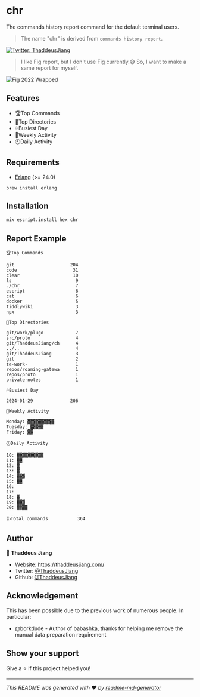 # chr

The commands history report command for the default terminal users.

> The name "chr" is derived from `commands history report`.

[![Twitter: ThaddeusJiang](https://img.shields.io/twitter/follow/ThaddeusJiang.svg?style=social)](https://twitter.com/ThaddeusJiang)

> I like Fig report, but I don't use Fig currently.😅
> So, I want to make a same report for myself.

![Fig 2022 Wrapped](https://pbs.twimg.com/media/FkqSV8hXoAEXqON?format=png&name=small)

## Features

- 🏆Top Commands
- 📂Top Directories
- 💦Busiest Day
- 📅Weekly Activity
- 🕙Daily Activity

## Requirements

- [Erlang](https://www.erlang.org/) (>= 24.0)

```shell
brew install erlang
```

## Installation

```sh
mix escript.install hex chr
```

## Report Example

```
🏆Top Commands

git                     204
code                     31
clear                    10
ls                        9
./chr                     7
escript                   6
cat                       6
docker                    5
tiddlywiki                3
npx                       3

📂Top Directories

git/work/plugo            7
src/proto                 4
git/ThaddeusJiang/ch      4
../..                     4
git/ThaddeusJiang         3
git                       2
te-work-                  1
repos/roaming-gatewa      1
repos/proto               1
private-notes             1

💦Busiest Day

2024-01-29              206

📅Weekly Activity

Monday: ▓▓▓▓▓▓▓▓▓▓
Tuesday: ▓▓▓▓▓
Friday: ▓▓

🕙Daily Activity

10: ▓▓▓▓▓▓▓▓▓▓
11: ▓▓
12: ▓
13: ▓
14: ▓▓▓
15: ▓▓
16:
17:
18: ▓
19: ▓▓▓
20: ▓▓▓▓

👍Total commands           364
```

## Author

👤 **Thaddeus Jiang**

- Website: https://thaddeusjiang.com/
- Twitter: [@ThaddeusJiang](https://twitter.com/ThaddeusJiang)
- Github: [@ThaddeusJiang](https://github.com/ThaddeusJiang)

## Acknowledgement

This has been possible due to the previous work of numerous people. In particular:

- @borkdude - Author of babashka, thanks for helping me remove the manual data preparation requirement

## Show your support

Give a ⭐️ if this project helped you!

---

_This README was generated with ❤️ by [readme-md-generator](https://github.com/kefranabg/readme-md-generator)_
